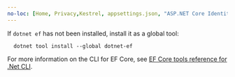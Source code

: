 ```yaml
---
no-loc: [Home, Privacy,Kestrel, appsettings.json, "ASP.NET Core Identity", cookie, Cookie, Blazor, "Blazor Server", "Blazor WebAssembly", "Identity", "Let's Encrypt", Razor, SignalR]
---
```

If `dotnet ef` has not been installed, install it as a global tool:

```dotnetcli
  dotnet tool install --global dotnet-ef
```

For more information on the CLI for EF Core, see [EF Core tools reference for .Net CLI](/ef/core/miscellaneous/cli/dotnet).